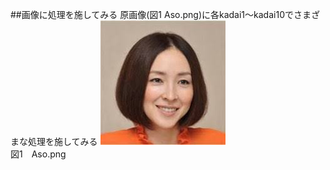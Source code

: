 ##画像に処理を施してみる
原画像(図1 Aso.png)に各kadai1～kadai10でさまざまな処理を施してみる
![原画像](https://github.com/k174r/memorandum/blob/master/matlab/practice/image/Aso.png)  
図1　Aso.png
